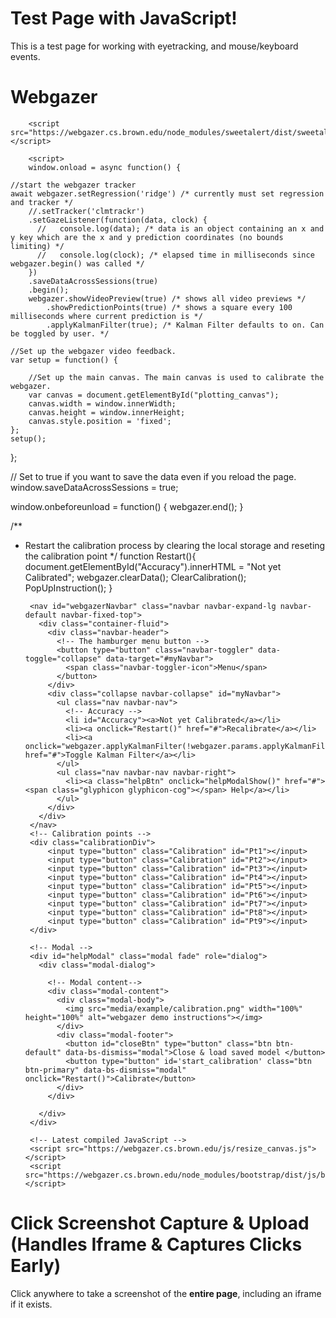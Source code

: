 # Test Page with JavaScript!

This is a test page for working with eyetracking, and mouse/keyboard events.


# Webgazer

<script src="https://webgazer.cs.brown.edu/webgazer.js" type="text/javascript"></script>

<canvas id="plotting_canvas" width="500" height="500" style="cursor:crosshair;"></canvas>

        <script src="https://webgazer.cs.brown.edu/node_modules/sweetalert/dist/sweetalert.min.js"></script>

        <script>
        window.onload = async function() {

    //start the webgazer tracker
    await webgazer.setRegression('ridge') /* currently must set regression and tracker */
        //.setTracker('clmtrackr')
        .setGazeListener(function(data, clock) {
          //   console.log(data); /* data is an object containing an x and y key which are the x and y prediction coordinates (no bounds limiting) */
          //   console.log(clock); /* elapsed time in milliseconds since webgazer.begin() was called */
        })
        .saveDataAcrossSessions(true)
        .begin();
        webgazer.showVideoPreview(true) /* shows all video previews */
            .showPredictionPoints(true) /* shows a square every 100 milliseconds where current prediction is */
            .applyKalmanFilter(true); /* Kalman Filter defaults to on. Can be toggled by user. */

    //Set up the webgazer video feedback.
    var setup = function() {

        //Set up the main canvas. The main canvas is used to calibrate the webgazer.
        var canvas = document.getElementById("plotting_canvas");
        canvas.width = window.innerWidth;
        canvas.height = window.innerHeight;
        canvas.style.position = 'fixed';
    };
    setup();

};

// Set to true if you want to save the data even if you reload the page.
window.saveDataAcrossSessions = true;

window.onbeforeunload = function() {
    webgazer.end();
}

/**
 * Restart the calibration process by clearing the local storage and reseting the calibration point
 */
function Restart(){
    document.getElementById("Accuracy").innerHTML = "<a>Not yet Calibrated</a>";
    webgazer.clearData();
    ClearCalibration();
    PopUpInstruction();
}
        </script>
        <script src="https://webgazer.cs.brown.edu/js/calibration.js"></script>
        <script src="https://webgazer.cs.brown.edu/js/precision_calculation.js"></script>
        <script src="https://webgazer.cs.brown.edu/js/precision_store_points.js"></script>

        <nav id="webgazerNavbar" class="navbar navbar-expand-lg navbar-default navbar-fixed-top">
          <div class="container-fluid">
            <div class="navbar-header">
              <!-- The hamburger menu button -->
              <button type="button" class="navbar-toggler" data-toggle="collapse" data-target="#myNavbar">
                <span class="navbar-toggler-icon">Menu</span>
              </button>
            </div>
            <div class="collapse navbar-collapse" id="myNavbar">
              <ul class="nav navbar-nav">
                <!-- Accuracy -->
                <li id="Accuracy"><a>Not yet Calibrated</a></li>
                <li><a onclick="Restart()" href="#">Recalibrate</a></li>
                <li><a onclick="webgazer.applyKalmanFilter(!webgazer.params.applyKalmanFilter)" href="#">Toggle Kalman Filter</a></li>
              </ul>
              <ul class="nav navbar-nav navbar-right">
                <li><a class="helpBtn" onclick="helpModalShow()" href="#"><span class="glyphicon glyphicon-cog"></span> Help</a></li>
              </ul>
            </div>
          </div>
        </nav>
        <!-- Calibration points -->
        <div class="calibrationDiv">
            <input type="button" class="Calibration" id="Pt1"></input>
            <input type="button" class="Calibration" id="Pt2"></input>
            <input type="button" class="Calibration" id="Pt3"></input>
            <input type="button" class="Calibration" id="Pt4"></input>
            <input type="button" class="Calibration" id="Pt5"></input>
            <input type="button" class="Calibration" id="Pt6"></input>
            <input type="button" class="Calibration" id="Pt7"></input>
            <input type="button" class="Calibration" id="Pt8"></input>
            <input type="button" class="Calibration" id="Pt9"></input>
        </div>

        <!-- Modal -->
        <div id="helpModal" class="modal fade" role="dialog">
          <div class="modal-dialog">

            <!-- Modal content-->
            <div class="modal-content">
              <div class="modal-body">
                <img src="media/example/calibration.png" width="100%" height="100%" alt="webgazer demo instructions"></img>
              </div>
              <div class="modal-footer">
                <button id="closeBtn" type="button" class="btn btn-default" data-bs-dismiss="modal">Close & load saved model </button>
                <button type="button" id='start_calibration' class="btn btn-primary" data-bs-dismiss="modal" onclick="Restart()">Calibrate</button>
              </div>
            </div>

          </div>
        </div>

        <!-- Latest compiled JavaScript -->
        <script src="https://webgazer.cs.brown.edu/js/resize_canvas.js"></script>
        <script src="https://webgazer.cs.brown.edu/node_modules/bootstrap/dist/js/bootstrap.bundle.min.js"></script>

        
<script>





</script>





# Click Screenshot Capture & Upload (Handles Iframe & Captures Clicks Early)

Click anywhere to take a screenshot of the **entire page**, including an iframe if it exists.

<script src="https://cdnjs.cloudflare.com/ajax/libs/html2canvas/1.4.1/html2canvas.min.js"></script>

<script>
window.eventQueue = window.eventQueue || []; // Stores events before sending


function attachIframeListeners() {
  const iframe = document.getElementsByTagName("iframe")[0];

  if (!iframe) {
    console.warn("Iframe not available, retrying...");
    setTimeout(attachIframeListeners, 500); // Retry after 500ms
    return;
  }

  function injectScript() {
    try {
      const iframeDoc = iframe.contentDocument || iframe.contentWindow.document;
      if (iframeDoc) {
        console.log("Injecting event forwarding script into iframe...");

        const script = iframeDoc.createElement("script");
        script.textContent = `
          console.log("Injected script running inside iframe!");

          function forwardEvent(event, type) {
            console.log(\`Inside forwardEvent: \${type} detected\`);
            let eventData = {
              type: "iframeClick",
              eventType: type,
              timestamp: Date.now()
            };

            if (type === "keydown") {
              eventData.key = event.key;
            } else {
              eventData.x = event.clientX;
              eventData.y = event.clientY;
            }

            window.parent.postMessage(eventData, "*");
          }

          document.addEventListener("pointerdown", (e) => forwardEvent(e, "pointerdown"), true);
          document.addEventListener("keydown", (e) => forwardEvent(e, "keydown"), true);
        `;

        iframeDoc.head.appendChild(script);
      }
    } catch (error) {
      console.warn("Could not inject script into iframe:", error);
    }
  }

  // Inject event listeners immediately
  injectScript();

  // Observe changes to iframe
  const observer = new MutationObserver((mutationsList, observer) => {
    for (let mutation of mutationsList) {
      if (mutation.type === "attributes" && mutation.attributeName === "src") {
        console.log("Iframe source changed. Reinjecting event listeners...");
        injectScript();
      }
    }
  });

  observer.observe(iframe, { attributes: true });
}




window.addEventListener("message", function (event) {
  if (event.data && event.data.type === "iframeClick") {
    console.log("Captured event inside iframe:", event.data);

    let eventRecord = {
      userId: init.userId,
      eventType: event.data.eventType,
      timestamp: event.data.timestamp
    };

    if (event.data.eventType === "keydown") {
      eventRecord.key = event.data.key; // Store keypress event
    } else {
      eventRecord.x = event.data.x;
      eventRecord.y = event.data.y;
    }

    // Store event in queue
    window.eventQueue.push(eventRecord);

    // Only take screenshots for mouse clicks
    if (event.data.eventType === "mousedown" || event.data.eventType === "pointerdown") {
      takeScreenshot(event.data.x, event.data.y);
    }
  }
});


// Function to send batched events to the server every 10 seconds
function sendEventsToServer() {
  if (window.eventQueue.length === 0) return; // Don't send if there's nothing to send

  console.log("Sending batched events to server:", window.eventQueue);

  const formData = new URLSearchParams();
    formData.append("userId", init.userId);
    formData.append("events", JSON.stringify(window.eventQueue)); // Encode JSON as a string

    fetch("https://cumberland.isis.vanderbilt.edu/skyler/save_events.php", {
        method: "POST",
        body: formData 
    })
    .then(response => response.json())
    .then(data => console.log("Events upload successful:", data))
    .catch(error => console.error("Error uploading events:", error));


  window.eventQueue = []; // Clear queue after sending
}

// Function to capture a screenshot of the iframe only
async function takeScreenshot(clickX, clickY) {
  try {
    const iframe = document.getElementsByTagName("iframe")[0];

    if (!iframe) {
      console.warn("No iframe found, skipping screenshot.");
      return;
    }

    let iframeCanvas;

    try {
      const iframeDoc = iframe.contentDocument || iframe.contentWindow.document;

      const targetCanvas = iframeDoc.querySelector("canvas"); // Adjust selector if needed

        if (targetCanvas) {
          console.log("Capturing only the correct canvas inside the iframe...");
          iframeCanvas = await html2canvas(targetCanvas);
        } else {
          console.warn("No valid canvas found inside iframe.");
          return;
        }

    } catch (error) {
      console.warn("Unable to capture iframe:", error);
      return;
    }

    // Ensure a valid canvas is created
    if (!iframeCanvas) {
      console.error("Failed to capture iframe.");
      return;
    }

    // Create a new canvas to overlay the click marker
    let finalCanvas = document.createElement("canvas");
    let finalCtx = finalCanvas.getContext("2d");

    // Match the iframeCanvas dimensions
    finalCanvas.width = iframeCanvas.width;
    finalCanvas.height = iframeCanvas.height;

    // Draw the iframe screenshot onto the new canvas
    finalCtx.drawImage(iframeCanvas, 0, 0);

    // Draw the red click marker
    finalCtx.fillStyle = "red";
    finalCtx.beginPath();
    finalCtx.arc(clickX, clickY, 5, 0, 2 * Math.PI);
    finalCtx.fill();

    // Use finalCanvas instead of iframeCanvas
    finalCanvas.toBlob((blob) => {
      const formData = new FormData();
      formData.append("screenshot", blob, "screenshot.png");
      formData.append("clickX", clickX);
      formData.append("clickY", clickY);
      formData.append("userId", init.userId); // Include user ID in the request

      fetch("https://cumberland.isis.vanderbilt.edu/skyler/save_screenshot.php", {
        method: "POST",
        mode: "cors",
        body: formData
      })
        .then(response => response.json())
        .then(data => console.log("Screenshot upload successful:", data))
        .catch(error => console.error("Error uploading screenshot:", error));
    }, "image/png");

  } catch (error) {
    console.error("Screenshot capture failed:", error);
  }
}

let checkLoad = setInterval(() => {
  if (document.readyState === "complete") {
    clearInterval(checkLoad);
    console.log("Window fully loaded!");

    // Start WebGazer tracking.
    //runWebGazer();
    
    // Attach your iframe listeners.
    attachIframeListeners();

    // Begin the calibration step.
    setupCalibration();

    // Start the interval for sending events.
    setInterval(sendEventsToServer, 10000);
  }
}, 500);


</script>